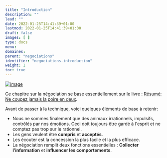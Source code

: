 ```yaml
---
title: "Introduction"
description: ""
lead: ""
date: 2022-01-25T14:41:39+01:00
lastmod: 2022-01-25T14:41:39+01:00
draft: false
images: [ ]
type: docs
menu:
domaines:
parent: "negociations"
identifier: "negociations-introduction"
weight: 1
toc: true
---
```


[![image](couverture_livre.jpg)](https://amzn.to/42dwKdL)

Ce chapitre sur la négociation se base essentiellement sur le
livre : [Résumé: Ne coupez jamais la poire en deux](https://amzn.to/3FD7ymZ).

Avant de passer à la technique, voici quelques éléments de base à retenir:

- Nous ne sommes finalement que des animaux irrationnels, impulsifs, contrôlés par nos émotions. Ceci doit toujours être
  gardé à l'esprit et ne comptez pas trop sur le rationnel.
- Les gens veulent être **compris** et **acceptés**.
- Les écouter est la concession la plus facile et la plus efficace.
- La négociation remplit deux fonctions essentielles : **Collecter l’information** et **influencer les comportements**.